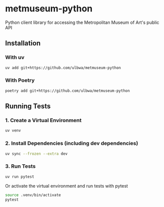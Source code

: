 # metmuseum-python

Python client library for accessing the Metropolitan Museum of Art's public API

## Installation

### With uv

```sh
uv add git+https://github.com/ulbwa/metmuseum-python
```

### With Poetry

```sh
poetry add git+https://github.com/ulbwa/metmuseum-python
```

## Running Tests

### 1. Create a Virtual Environment

```sh
uv venv
```

### 2. Install Dependencies (including dev dependencies)

```sh
uv sync --frozen --extra dev
```

### 3. Run Tests

```
uv run pytest
```

Or activate the virtual environment and run tests with pytest

```sh
source .venv/bin/activate
pytest
```

